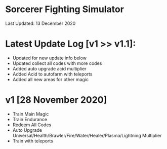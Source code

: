 # Sorcerer Fighting Simulator

Last Updated: 13 December 2020

# Latest Update Log [v1 >> v1.1]:
- Updated for new update info below
- Updated collect all codes with more codes
- Added auto upgrade acid multiplier
- Added Acid to autofarm with teleports
- Added all new areas for other magic

# v1 [28 November 2020]
- Train Main Magic
- Train Endurance
- Redeem All Codes
- Auto Upgrade Universal/Health/Brawler/Fire/Water/Healer/Plasma/Lightning Multiplier
- Train with teleports
